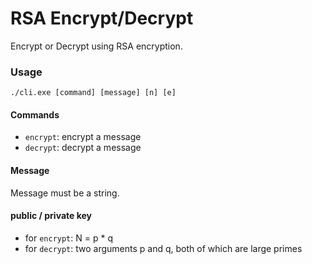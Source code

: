 # RSA Encrypt/Decrypt
Encrypt or Decrypt using RSA encryption.
### Usage
`./cli.exe [command] [message] [n] [e]`
#### Commands
* `encrypt`: encrypt a message
* `decrypt`: decrypt a message
#### Message
Message must be a string.
#### public / private key
* for `encrypt`: N = p * q
* for `decrypt`: two arguments p and q, both of which are large primes
